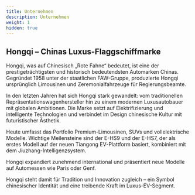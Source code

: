 ```yaml
---
title: Unternehmen
description: Unternehmen
weight: 1
hidden: true
---
```


## Hongqi – Chinas Luxus-Flaggschiffmarke

Hongqi, was auf Chinesisch „Rote Fahne“ bedeutet, ist eine der prestigeträchtigsten und historisch bedeutendsten Automarken Chinas. Gegründet 1958 unter der staatlichen FAW-Gruppe, produzierte Hongqi ursprünglich Limousinen und Zeremonialfahrzeuge für Regierungsbeamte.

In den letzten Jahren hat sich Hongqi stark gewandelt: vom traditionellen Repräsentationswagenhersteller hin zu einem modernen Luxusautobauer mit globalen Ambitionen. Die Marke setzt auf Elektrifizierung und intelligente Technologien und verbindet im Design chinesische Kultur mit futuristischer Ästhetik.

Heute umfasst das Portfolio Premium-Limousinen, SUVs und vollelektrische Modelle. Wichtige Meilensteine sind der E-HS9 und der E-HS7, der als erstes Modell auf der neuen Tiangong EV-Plattform basiert, kombiniert mit dem Jiuzhang-Intelligenzsystem.

Hongqi expandiert zunehmend international und präsentiert neue Modelle auf Automessen wie Paris oder Genf.

Hongqi steht damit für Tradition und Innovation zugleich – ein Symbol chinesischer Identität und eine treibende Kraft im Luxus-EV-Segment.